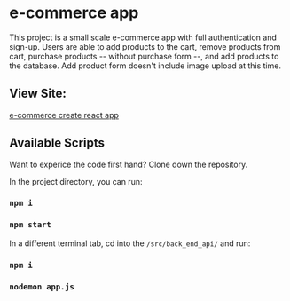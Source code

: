 # e-commerce app

This project is a small scale e-commerce app with full authentication and sign-up. Users are able to add products to the cart, remove products from cart, purchase products -- without purchase form --, and add products to the database. Add product form doesn't include image upload at this time. 

## View Site: 

[e-commerce create react app](https://meaganramey.github.io/e-commerce-app/)

## Available Scripts

Want to experice the code first hand? Clone down the repository.

In the project directory, you can run:

### `npm i`
### `npm start`

In a different terminal tab, cd into the `/src/back_end_api/` and run:

### `npm i`
### `nodemon app.js`